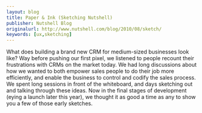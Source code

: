 ```yaml
---
layout: blog
title: Paper & Ink (Sketching Nutshell)
publisher: Nutshell Blog
originalurl: http://www.nutshell.com/blog/2010/08/sketch/
keywords: [ux,sketching]
---
```


What does building a brand new CRM for medium-sized businesses look like? Way before pushing our first pixel, we listened to people recount their frustrations with CRMs on the market today. We had long discussions about how we wanted to both empower sales people to do their job more efficiently, and enable the business to control and codify the sales process. We spent long sessions in front of the whiteboard, and days sketching out and talking through these ideas. Now in the final stages of development (eying a launch later this year), we thought it as good a time as any to show you a few of those early sketches.